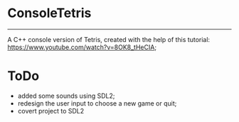 # ConsoleTetris
------------

A C++ console version of Tetris, created with the help of this tutorial:
https://www.youtube.com/watch?v=8OK8_tHeCIA; 

# ToDo
* added some sounds using SDL2;
* redesign the user input to choose a new game or quit;
* covert project to SDL2
